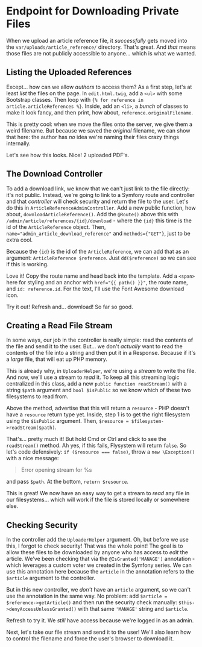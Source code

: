 # Endpoint for Downloading Private Files

When we upload an article reference file, it *successfully* gets moved into the
`var/uploads/article_reference/` directory. That's great. And *that* means those
files are not publicly accessible to anyone... which is what we wanted.

## Listing the Uploaded References

Except... how can we allow *authors* to access them? As a first step, let's at least
*list* the files on the page. In `edit.html.twig`, add a `<ul>` with some Bootstrap
classes. Then loop with `{% for reference in article.articleReferences %}`. Inside,
add an `<li>`, a *bunch* of classes to make it look fancy, and then print, how about,
`reference.originalFilename`.

This is pretty cool: when we move the files onto the server, we give them a weird
filename. But because we saved the *original* filename, we can show that here: the
author has *no* idea we're naming their files crazy things internally.

Let's see how this looks. Nice! 2 uploaded PDF's.

## The Download Controller

To add a download link, we know that we can't just link to the file directly:
it's not public. Instead, we're going to link to a Symfony route and controller
and that *controller* will check security and return the file to the
user. Let's do this in `ArticleReferenceAdminController`. Add a new public function,
how about, `downloadArticleReference()`. Add the `@Route()` above this with
`/admin/article/references/{id}/download` - where the `{id}` this time is the
id of the `ArticleReference` object. Then, `name="admin_article_download_reference"`
and `methods={"GET"}`, just to be extra cool.

Because the `{id}` is the id of the `ArticleReference`, we can add
that as an argument: `ArticleReference $reference`. Just `dd($reference)` so we
can see if this is working.

Love it! Copy the route name and head back into the template. Add a `<span>` here
for styling and an anchor with `href="{{ path() }}"`, the route name, and
`id: reference.id`. For the text, I'll use the Font Awesome download icon.

Try it out! Refresh and... download! So far so good.

## Creating a Read File Stream

In some ways, our job in the controller is really simple: read the contents of
the file and send it to the user. But... we don't *actually* want to read the
contents of the file into a string and then put it in a Response. Because if it's
a *large* file, that will eat up PHP memory.

This is already why, in `UploaderHelper`, we're using a *stream* to write the file.
And now, we'll use a stream to *read* it. To keep all this streaming logic centralized
in this class, add a new `public function readStream()` with a string `$path` argument
and `bool $isPublic` so we know which of these two filesystems to read from.

Above the method, advertise that this will return a `resource` - PHP doesn't have
a `resource` return type yet. Inside, step 1 is to get the right filesystem using
the `$isPublic` argument. Then, `$resource = $filesystem->readStream($path)`.

That's... pretty much it! But hold Cmd or Ctrl and click to see the `readStream()`
method. Ah yes, if this fails, Flysystem will return `false`. So let's code defensively:
`if ($resource === false)`, throw a `new \Exception()` with a nice message:

> Error opening stream for %s

and pass `$path`. At the bottom, `return $resource`.

This is great! We now have an easy way to get a stream to *read* any file in
our filesystems... which will work if the file is stored locally or somewhere else.

## Checking Security

In the controller add the `UploaderHelper` argument. Oh, but before we use
this, I forgot to check security! That was the whole point! The goal is to allow
these files to be downloaded by anyone who has access to *edit* the article. We've
been checking that via the `@IsGranted('MANAGE')` annotation - which leverages a
custom voter we created in the Symfony series. We can use this annotation here
because the `article` in the annotation refers to the `$article` argument to
the controller.

But in this new controller, we *don't* have an `article` argument, so we can't
use the annotation in the same way. No problem: add
`$article = $reference->getArticle()` and then run the security check manually:
`$this->denyAccessUnlessGranted()` with that same `'MANAGE'` string and `$article`.

Refresh to try it. We *still* have access because we're logged in as an admin.

Next, let's take our file stream and send it to the user! We'll also learn how
to control the filename and force the user's browser to download it.
